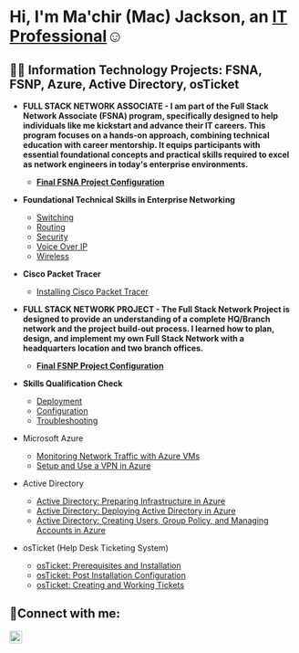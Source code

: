 <h1>Hi, I'm Ma'chir (Mac) Jackson, an <a href="https://linkedin.com/in/machir-jackson">IT Professional</a>☺</h1>

<h2>👨‍💻 Information Technology Projects: FSNA, FSNP, Azure, Active Directory, osTicket</h2>

- <b>FULL STACK NETWORK ASSOCIATE - 
 I am part of the Full Stack Network Associate (FSNA) program, specifically designed to help individuals like me kickstart and advance their IT careers. This program focuses on a hands-on approach, combining technical education with career mentorship. It equips participants with essential foundational concepts and practical skills required to excel as network engineers in today's enterprise environments.
   - [Final FSNA Project Configuration](https://github.com/Mac-Jackson/FSNA-Final)
 

- Foundational Technical Skills in Enterprise Networking</b>
  - [Switching](https://github.com/Mac-Jackson/FSNA-Switching)
  - [Routing](https://github.com/Mac-Jackson/FSNA-Routing)
  - [Security](https://github.com/Mac-Jackson/FSNA-Security)
  - [Voice Over IP](https://github.com/Mac-Jackson/FSNA-Voice)
  - [Wireless](https://github.com/Mac-Jackson/FSNA-Wireless)
     
  
- <b>Cisco Packet Tracer</b>
  - [Installing Cisco Packet Tracer](https://github.com/Mac-Jackson/Cisco.PKT)
 
- <b>FULL STACK NETWORK PROJECT - 
 The Full Stack Network Project is designed to provide an understanding of a complete HQ/Branch network and the project build-out process. I learned how to plan, design, and implement my own Full Stack Network with a headquarters location and two branch offices.

   - [Final FSNP Project Configuration](https://github.com/Mac-Jackson/FSNP-Project)

- Skills Qualification Check</b>
  - [Deployment](https://github.com/Mac-Jackson/FSNP-Deploy)
  - [Configuration](https://github.com/Mac-Jackson/FSNP-Config)
  - [Troubleshooting](https://github.com/Mac-Jackson/FSNP-Troubleshoot)
 
- Microsoft Azure
  -  [Monitoring Network Traffic with Azure VMs](https://github.com/Mac-Jackson/Azure-VM-s)
  -  [Setup and Use a VPN in Azure](https://github.com/Mac-Jackson/VPN-in-Azure) 
- Active Directory
  - [Active Directory: Preparing Infrastructure in Azure](https://github.com/Mac-Jackson/Preparing-Active-Directory-Infrastructure-in-Azure)
  - [Active Directory: Deploying Active Directory in Azure](https://github.com/Mac-Jackson/Active-Directory-Deploying-Active-Directory)
  - [Active Directory: Creating Users, Group Policy, and Managing Accounts in Azure](https://github.com/Mac-Jackson/Active-Directory-Creating-Users-Group-Policy-and-Managing-Accounts)
- osTicket (Help Desk Ticketing System)
  -  [osTicket: Prerequisites and Installation](https://github.com/Mac-Jackson/osTicket-Prerequisites-and-Installation)
  -  [osTicket: Post Installation Configuration](https://github.com/Mac-Jackson/osTicket-Post-Installation-Configuration)
  -  [osTicket: Creating and Working Tickets](https://github.com/Mac-Jackson/osTicket-Creating-and-Working-Tickets)

<h2>🤳Connect with me:</h2>


[<img align="left" alt="machir-jackson | LinkedIn" width="22px" src="https://cdn.jsdelivr.net/npm/simple-icons@v3/icons/linkedin.svg" />][linkedin]




[linkedin]: https://linkedin.com/in/machir-jackson
